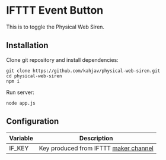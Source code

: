 # IFTTT Event Button
This is to toggle the Physical Web Siren.

## Installation

Clone git repository and install dependencies:
```console
git clone https://github.com/kahjav/physical-web-siren.git
cd physical-web-siren
npm i
```

Run server:
```console
node app.js
```



## Configuration

Variable                    | Description
----------------------------|------------
IF_KEY                      |  Key produced from IFTTT [maker channel](https://ifttt.com/maker)


